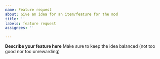 ```yaml
---
name: Feature request
about: Give an idea for an item/feature for the mod
title: ''
labels: feature request
assignees: ''

---
```


**Describe your feature here**
Make sure to keep the idea balanced (not too good nor too unrewarding)
